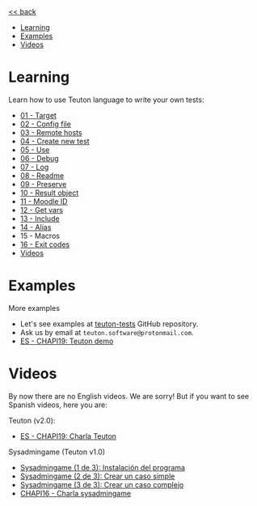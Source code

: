 
[<< back](../../README.md)

* [Learning](#learning)
* [Examples](#examples)
* [Videos](#videos)

# Learning

Learn how to use Teuton language to write your own tests:
- [01 - Target](01-target.md)
- [02 - Config file](02-config.md)
- [03 - Remote hosts](03-remote_hosts.md)
- [04 - Create new test](04-new_test.md)
- [05 - Use](05-use.md)
- [06 - Debug](06-debug.md)
- [07 - Log](07-log.md)
- [08 - Readme](08-readme.md)
- [09 - Preserve](09-preserve.md)
- [10 - Result object](10-result.md)
- [11 - Moodle ID](11-moodle_id.md)
- [12 - Get vars](12-get_vars.md)
- [13 - Include](13-include.md)
- [14 - Alias](14-alias.md)
- 15 - Macros
- [16 - Exit codes](16-exit_codes.md)
- [Videos](videos.md)

# Examples

More examples
* Let's see examples at [teuton-tests](https://github.com/dvarrui/teuton-tests) GitHub repository.
* Ask us by email at `teuton.software@protonmail.com`.
* [ES - CHAPI19: Teuton demo](https://github.com/dvarrui/proyectos-de-ejemplo/tree/master/charlas/teuton)

# Videos

By now there are no English videos. We are sorry!
But if you want to see Spanish videos, here you are:

Teuton (v2.0):
* [ES - CHAPI19: Charla Teuton](https://youtu.be/KFWQDfNAFxI?t=12221)

Sysadmingame (Teuton v1.0)
* [Sysadmingame (1 de 3): Instalación del programa](https://youtu.be/dnyMq9_KDco)
* [Sysadmingame (2 de 3): Crear un caso simple](https://youtu.be/0e2g5Izvc6c)
* [Sysadmingame (3 de 3): Crear un caso complejo](https://youtu.be/ebEK6OXH8kQ)
* [CHAPI16 - Charla sysadmingame](https://youtu.be/cNJaB5xzHHQ)
